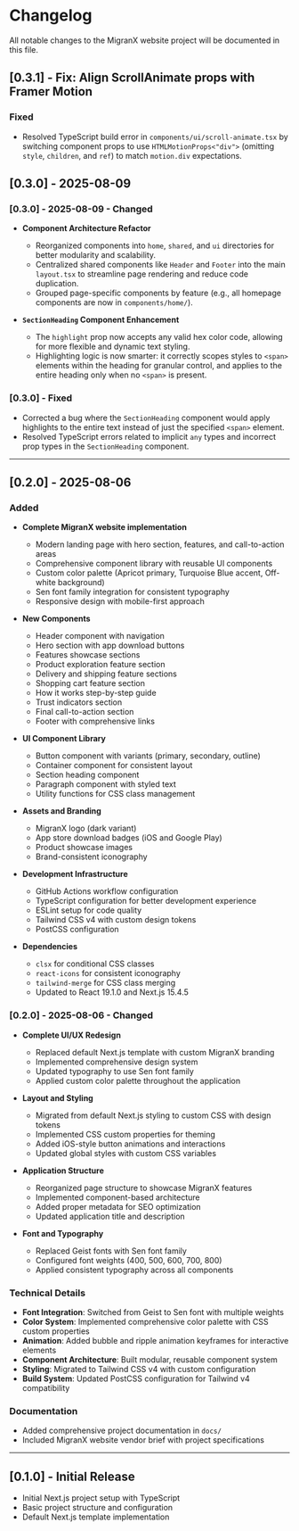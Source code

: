 # Changelog

All notable changes to the MigranX website project will be documented in this file.

## [0.3.1] - Fix: Align ScrollAnimate props with Framer Motion

### Fixed

- Resolved TypeScript build error in `components/ui/scroll-animate.tsx` by switching component props to use `HTMLMotionProps<"div">` (omitting `style`, `children`, and `ref`) to match `motion.div` expectations.

## [0.3.0] - 2025-08-09

### [0.3.0] - 2025-08-09 - Changed

- **Component Architecture Refactor**

  - Reorganized components into `home`, `shared`, and `ui` directories for better modularity and scalability.
  - Centralized shared components like `Header` and `Footer` into the main `layout.tsx` to streamline page rendering and reduce code duplication.
  - Grouped page-specific components by feature (e.g., all homepage components are now in `components/home/`).

- **`SectionHeading` Component Enhancement**
  - The `highlight` prop now accepts any valid hex color code, allowing for more flexible and dynamic text styling.
  - Highlighting logic is now smarter: it correctly scopes styles to `<span>` elements within the heading for granular control, and applies to the entire heading only when no `<span>` is present.

### [0.3.0] - Fixed

- Corrected a bug where the `SectionHeading` component would apply highlights to the entire text instead of just the specified `<span>` element.
- Resolved TypeScript errors related to implicit `any` types and incorrect prop types in the `SectionHeading` component.

---

## [0.2.0] - 2025-08-06

### Added

- **Complete MigranX website implementation**

  - Modern landing page with hero section, features, and call-to-action areas
  - Comprehensive component library with reusable UI components
  - Custom color palette (Apricot primary, Turquoise Blue accent, Off-white background)
  - Sen font family integration for consistent typography
  - Responsive design with mobile-first approach

- **New Components**

  - Header component with navigation
  - Hero section with app download buttons
  - Features showcase sections
  - Product exploration feature section
  - Delivery and shipping feature sections
  - Shopping cart feature section
  - How it works step-by-step guide
  - Trust indicators section
  - Final call-to-action section
  - Footer with comprehensive links

- **UI Component Library**

  - Button component with variants (primary, secondary, outline)
  - Container component for consistent layout
  - Section heading component
  - Paragraph component with styled text
  - Utility functions for CSS class management

- **Assets and Branding**

  - MigranX logo (dark variant)
  - App store download badges (iOS and Google Play)
  - Product showcase images
  - Brand-consistent iconography

- **Development Infrastructure**

  - GitHub Actions workflow configuration
  - TypeScript configuration for better development experience
  - ESLint setup for code quality
  - Tailwind CSS v4 with custom design tokens
  - PostCSS configuration

- **Dependencies**
  - `clsx` for conditional CSS classes
  - `react-icons` for consistent iconography
  - `tailwind-merge` for CSS class merging
  - Updated to React 19.1.0 and Next.js 15.4.5

### [0.2.0] - 2025-08-06 - Changed

- **Complete UI/UX Redesign**

  - Replaced default Next.js template with custom MigranX branding
  - Implemented comprehensive design system
  - Updated typography to use Sen font family
  - Applied custom color palette throughout the application

- **Layout and Styling**

  - Migrated from default Next.js styling to custom CSS with design tokens
  - Implemented CSS custom properties for theming
  - Added iOS-style button animations and interactions
  - Updated global styles with custom CSS variables

- **Application Structure**

  - Reorganized page structure to showcase MigranX features
  - Implemented component-based architecture
  - Added proper metadata for SEO optimization
  - Updated application title and description

- **Font and Typography**
  - Replaced Geist fonts with Sen font family
  - Configured font weights (400, 500, 600, 700, 800)
  - Applied consistent typography across all components

### Technical Details

- **Font Integration**: Switched from Geist to Sen font with multiple weights
- **Color System**: Implemented comprehensive color palette with CSS custom properties
- **Animation**: Added bubble and ripple animation keyframes for interactive elements
- **Component Architecture**: Built modular, reusable component system
- **Styling**: Migrated to Tailwind CSS v4 with custom configuration
- **Build System**: Updated PostCSS configuration for Tailwind v4 compatibility

### Documentation

- Added comprehensive project documentation in `docs/`
- Included MigranX website vendor brief with project specifications

---

## [0.1.0] - Initial Release

- Initial Next.js project setup with TypeScript
- Basic project structure and configuration
- Default Next.js template implementation
